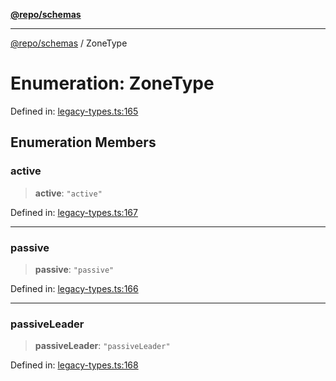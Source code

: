 [**@repo/schemas**](../README.md)

***

[@repo/schemas](../README.md) / ZoneType

# Enumeration: ZoneType

Defined in: [legacy-types.ts:165](https://github.com/alexqguo/drinking-board-game-v3/blob/b790afaa2e3b8fa2b8d92187d67ae85cb9db6cc2/packages/schemas/src/legacy-types.ts#L165)

## Enumeration Members

### active

> **active**: `"active"`

Defined in: [legacy-types.ts:167](https://github.com/alexqguo/drinking-board-game-v3/blob/b790afaa2e3b8fa2b8d92187d67ae85cb9db6cc2/packages/schemas/src/legacy-types.ts#L167)

***

### passive

> **passive**: `"passive"`

Defined in: [legacy-types.ts:166](https://github.com/alexqguo/drinking-board-game-v3/blob/b790afaa2e3b8fa2b8d92187d67ae85cb9db6cc2/packages/schemas/src/legacy-types.ts#L166)

***

### passiveLeader

> **passiveLeader**: `"passiveLeader"`

Defined in: [legacy-types.ts:168](https://github.com/alexqguo/drinking-board-game-v3/blob/b790afaa2e3b8fa2b8d92187d67ae85cb9db6cc2/packages/schemas/src/legacy-types.ts#L168)
